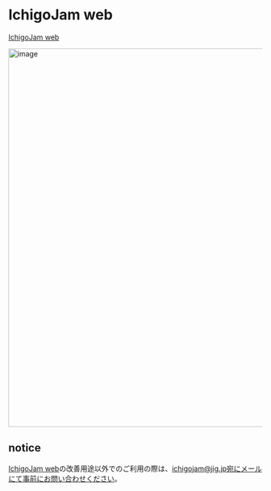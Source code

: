 # IchigoJam web

[IchigoJam web](https://ichigojam.github.io/web/)

<img width="751" alt="image" src="https://user-images.githubusercontent.com/1715217/209441422-26dcefd2-fdfd-49bc-ad45-3b81665d5318.png">

## notice

[IchigoJam web](https://ichigojam.github.io/web/)の改善用途以外でのご利用の際は、ichigojam@jig.jp宛にメールにて事前にお問い合わせください。
